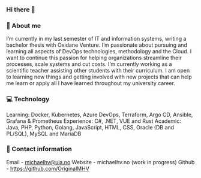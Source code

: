 ### Hi there 👋

### 📙 About me
I’m currently in my last semester of IT and information systems, writing a bachelor thesis with Oxidane Venture. I’m passionate about pursuing and learning all aspects of DevOps technologies, methodology and the Cloud. I want to continue this passion for helping organizations streamline their processes, scale systems and cut costs. I’m currently working as a scientific teacher assisting other students with their curriculum. I am open to learning new things and getting involved with new projects that can help me learn or apply all I have learned throughout my university career.

### 💻 Technology
Learning: Docker, Kubernetes, Azure DevOps, Terraform, Argo CD, Ansible, Grafana & Prometheus
Experience: C#, .NET, VUE and Rust
Academic: Java, PHP, Python, Golang, JavaScript, HTML, CSS, Oracle (DB and PL/SQL), MySQL and MariaDB

### 📧 Contact information 
Email - michaelhv@uia.no
Website - michaelhv.no (work in progress)
Github - https://github.com/OriginalMHV

<!--
**OriginalMHV/OriginalMHV** is a ✨ _special_ ✨ repository because its `README.md` (this file) appears on your GitHub profile.

Here are some ideas to get you started:

- 🔭 I’m currently working on ...
- 🌱 I’m currently learning ...
- 👯 I’m looking to collaborate on ...
- 🤔 I’m looking for help with ...
- 💬 Ask me about ...
- 📫 How to reach me: ...
- 😄 Pronouns: ...
- ⚡ Fun fact: ...
-->
